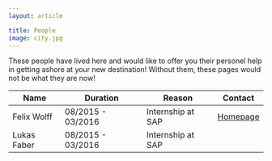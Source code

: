 ```yaml
---
layout: article

title: People
image: city.jpg
---
```


These people have lived here and would like to offer you their personel help
in getting ashore at your new destination! Without them, these pages
would not be what they are now!


| Name             | Duration           | Reason             | Contact                     |
| ---------------- | ------------------ | ------------------ | --------------------------- |
| Felix Wolff      | 08/2015 - 03/2016  | Internship at SAP  | [Homepage](http://flxw.de/) |
| Lukas Faber      | 08/2015 - 03/2016  | Internship at SAP  | |
